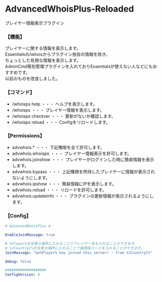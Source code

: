 # AdvancedWhoisPlus-Reloaded
プレイヤー情報表示プラグイン

### 【機能】
プレイヤーに関する情報を表示します。  
Essentialsの/whoisからプラグイン依存の情報を除き、  
ちょっとした有用な情報を表示します。  
AdminCmd等別管理プラグインを入れておりEssentialsが使えない人などにもおすすめです。  
以前のものを改良しました。

### 【コマンド】
- /whoisps help ・・・ ヘルプを表示します。
- /whoisps <playerID>  ・・・ プレイヤー情報を表示します。
- /whoisps checkver ・・・ 更新がないか確認します。
- /whoisps reload ・・・ Configをリロードします。

### 【Permissions】
- advwhois.* ・・・ 下記権限を全て許可します。
- advwhois.whoisps ・・・ プレイヤー情報表示を許可します。
- advwhois.joinshow ・・・ プレイヤーがログインした時に簡易情報を表示します。
- advwhois.bypass ・・・ 上記権限を所持したプレイヤーに情報が表示されないようにします。
- advwhois.ipshow ・・・ 簡易情報にIPを表示します。
- advwhois.reload ・・・ リロードを許可します。
- advwhois.updateinfo ・・・ プラグインの更新情報が表示されるようにします。

### 【Config】
```YAML
# AdvancedWhoisPlus #

EnableJoinMassage: true

# %Player%を任意の場所に入れることでプレイヤー名を入れることができます。
# %JCountryC%を任意の場所に入れることで接続国コードを入れることができます。
JoinMassage: "&e%Player% has joined this server! - from %JCountryC%"

debug: false

###################
ConfigVersion: 4
```
